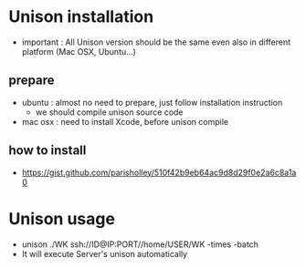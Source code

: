 # Unison installation 
- important : All Unison version should be the same even also in different platform (Mac OSX, Ubuntu...)

## prepare
- ubuntu : almost no need to prepare, just follow installation instruction
  - we should compile unison source code
- mac osx : need to install Xcode, before unison compile
## how to install
- https://gist.github.com/parisholley/510f42b9eb64ac9d8d29f0e2a6c8a1a0

# Unison usage
- unison ./WK ssh://ID@IP:PORT//home/USER/WK -times -batch
- It will execute Server's unison automatically
